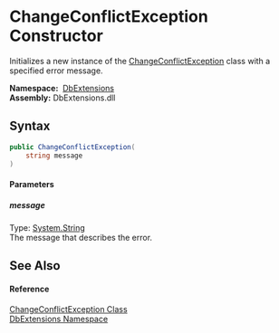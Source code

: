 ChangeConflictException Constructor
===================================
Initializes a new instance of the [ChangeConflictException][1] class with a specified error message.

  **Namespace:**  [DbExtensions][2]  
  **Assembly:** DbExtensions.dll

Syntax
------

```csharp
public ChangeConflictException(
	string message
)
```

#### Parameters

##### *message*
Type: [System.String][3]  
The message that describes the error.


See Also
--------

#### Reference
[ChangeConflictException Class][1]  
[DbExtensions Namespace][2]  

[1]: README.md
[2]: ../README.md
[3]: https://docs.microsoft.com/dotnet/api/system.string